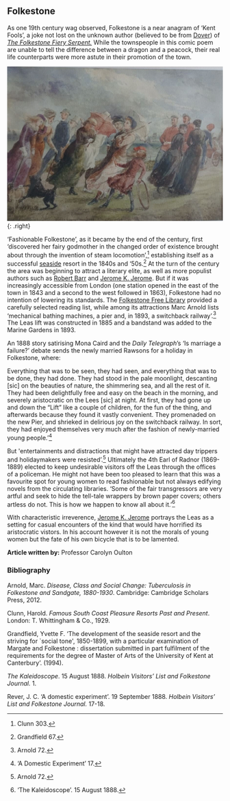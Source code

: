 <param ve-config style="article">

## Folkestone

As one 19th century wag observed, Folkestone is a near anagram of ‘Kent Fools’, a joke not lost on the unknown author (believed to be from [Dover](/dickens/19c-dover)) of [_The Folkestone Fiery Serpent._](https://books.google.co.uk/books?id=yiotAAAAYAAJ&pg=PP5&lpg=PP5&dq=folkestone+fiery+serpent+first+published&source=bl&ots=FC3-gil3xI&sig=NR_HmDFGyrVpUf5psT-vvLgvK8k&hl=en&sa=X&ved=0CCEQ6AEwAGoVChMI9I2TlPmmxwIVsgjbCh146QCT#v=onepage&q=folkestone%20fiery%20serpent%20first%20published&f=false')  While the townspeople in this comic poem are unable to tell the difference between a dragon and a peacock, their real life counterparts were more astute in their promotion of the town.

![The Lees sic on a windy day.' Folkestone October 1888. Private collection.](images/leasonawindyday.jpg){: .right}

‘Fashionable Folkestone’, as it became by the end of the century, first ‘discovered her fairy godmother in the changed order of existence brought about through the invention of steam locomotion’,[^ref1]  establishing itself as a successful [seaside](/19c/19c-seaside) resort in the 1840s and ‘50s.[^ref2] At the turn of the century the area was beginning to attract a literary elite, as well as more populist authors such as [Robert Barr](/19c/19c-barr-biography) and [Jerome K. Jerome](/19c/19c-jerome-biography). But if it was increasingly accessible from London (one station opened in the east of the town in 1843 and a second to the west followed in 1863), Folkestone had no intention of lowering its standards. The [Folkestone Free Library](/19c/19c-folkestone-free-library) provided a carefully selected reading list, while among its attractions Marc Arnold lists ‘mechanical bathing machines, a pier and, in 1893, a switchback railway’.[^ref3] The Leas lift was constructed in 1885 and a bandstand was added to the Marine Gardens in 1893. 

An 1888 story satirising Mona Caird and the _Daily Telegraph_’s ‘Is marriage a failure?’ debate sends the newly married Rawsons for a holiday in Folkestone, where:

Everything that was to be seen, they had seen, and everything that was to be done, they had done. They had stood in the pale moonlight, descanting [sic] on the beauties of nature, the shimmering sea, and all the rest of it. They had been delightfully free and easy on the beach in the morning, and severely aristocratic on the Lees [sic] at night. At first, they had gone up and down the “Lift” like a couple of children, for the fun of the thing, and afterwards because they found it vastly convenient. They promenaded on the new Pier, and shrieked in delirious joy on the switchback railway. In sort, they had enjoyed themselves very much after the fashion of newly-married young people.’[^ref4]

But 'entertainments and distractions that might have attracted day trippers and holidaymakers were resisted’.[^ref5] Ultimately the 4th Earl of Radnor (1869-1889) elected to keep undesirable visitors off the Leas through the offices of a policeman. He might not have been too pleased to learn that this was a favourite spot for young women to read fashionable but not always edifying novels from the circulating libraries. ‘Some of the fair transgressors are very artful and seek to hide the tell-tale wrappers by brown paper covers; others artless do not. This is how we happen to know all about it.’[^ref6]

With characteristic irreverence, [Jerome K. Jerome](/19c/19c-jerome-biography) portrays the Leas as a setting for casual encounters of the kind that would have horrified its aristocratic vistors. In his account however it is not the morals of young women but the fate of his own bicycle that is to be lamented.


**Article written by:** Professor Carolyn Oulton

[^ref1]: Clunn 303.

[^ref2]: Grandfield 67.

[^ref3]: Arnold 72.

[^ref4]: ‘A Domestic Experiment’ 17.

[^ref5]: Arnold 72.

[^ref6]: ‘The Kaleidoscope’. 15 August 1888. 

### Bibliography

Arnold, Marc. _Disease, Class and Social Change: Tuberculosis in Folkestone and Sandgate, 1880-1930_. Cambridge: Cambridge Scholars Press, 2012.

Clunn, Harold. _Famous South Coast Pleasure Resorts Past and Present_. London: T.    Whittingham & Co., 1929.

Grandfield, Yvette F. ‘The development of the seaside resort and the striving for `social tone', 1850-1899, with a particular examination of Margate and Folkestone : dissertation submitted in part fulfilment of the requirements for the degree of Master of Arts of the University of Kent at Canterbury’. (1994).

_The Kaleidoscope_.  15 August 1888. _Holbein Visitors’ List and Folkestone Journal._ 1.

Rever, J. C. ‘A domestic experiment’. 19 September 1888. _Holbein Visitors’ List and Folkestone Journal._ 17-18.
